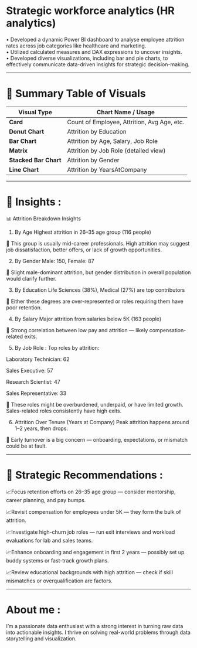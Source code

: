 # Strategic workforce analytics (HR analytics)
• Developed a dynamic Power BI dashboard to analyse employee attrition rates across job categories like 
healthcare and marketing. <br>
• Utilized calculated measures and DAX expressions to uncover insights. <br>
• Developed diverse visualizations, including bar and pie charts, to effectively communicate data-driven insights 
for strategic decision-making.

---
# 🎯 Summary Table of Visuals


| Visual Type         | Chart Name / Usage                                |
|---------------------|---------------------------------------------------|
| **Card**            | Count of Employee, Attrition, Avg Age, etc.       |
| **Donut Chart**     | Attrition by Education                            |
| **Bar Chart**       | Attrition by Age, Salary, Job Role                |
| **Matrix**          | Attrition by Job Role (detailed view)             |
| **Stacked Bar Chart** | Attrition by Gender                             |
| **Line Chart**      | Attrition by YearsAtCompany                       |

---
# 🎯 Insights :
📊 Attrition Breakdown Insights
1. By Age
Highest attrition in 26–35 age group (116 people)

🔎 This group is usually mid-career professionals. High attrition may suggest job dissatisfaction, better offers, or lack of growth opportunities.

2. By Gender
Male: 150, Female: 87

🔎 Slight male-dominant attrition, but gender distribution in overall population would clarify further.

3. By Education
Life Sciences (38%), Medical (27%) are top contributors

🔎 Either these degrees are over-represented or roles requiring them have poor retention.

4. By Salary
Major attrition from salaries below 5K (163 people)

🔎 Strong correlation between low pay and attrition — likely compensation-related exits.

5. By Job Role : 
Top roles by attrition:

Laboratory Technician: 62

Sales Executive: 57

Research Scientist: 47

Sales Representative: 33

🔎 These roles might be overburdened, underpaid, or have limited growth. Sales-related roles consistently have high exits.

6. Attrition Over Tenure (Years at Company)
Peak attrition happens around 1–2 years, then drops.

🔎 Early turnover is a big concern — onboarding, expectations, or mismatch could be at fault.

---
# 🎯 Strategic Recommendations :
📈Focus retention efforts on 26–35 age group — consider mentorship, career planning, and pay bumps.

📈Revisit compensation for employees under 5K — they form the bulk of attrition.

📈Investigate high-churn job roles — run exit interviews and workload evaluations for lab and sales teams.

📈Enhance onboarding and engagement in first 2 years — possibly set up buddy systems or fast-track growth plans.

📈Review educational backgrounds with high attrition — check if skill mismatches or overqualification are factors.

---
# About me :
I’m a passionate data enthusiast with a strong interest in turning raw data into actionable insights. I thrive on solving real-world problems through data storytelling and visualization.


